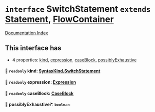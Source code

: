# `interface` SwitchStatement `extends` [Statement](../private.interface.Statement/README.md), [FlowContainer](../private.interface.FlowContainer/README.md)

[Documentation Index](../README.md)

## This interface has

- 4 properties:
[kind](#-readonly-kind-syntaxkindswitchstatement),
[expression](#-readonly-expression-expression),
[caseBlock](#-readonly-caseblock-caseblock),
[possiblyExhaustive](#-possiblyexhaustive-boolean)


#### 📄 `readonly` kind: [SyntaxKind.SwitchStatement](../private.enum.SyntaxKind/README.md#switchstatement--255)



#### 📄 `readonly` expression: [Expression](../private.interface.Expression/README.md)



#### 📄 `readonly` caseBlock: [CaseBlock](../private.interface.CaseBlock/README.md)



#### 📄 possiblyExhaustive?: `boolean`



